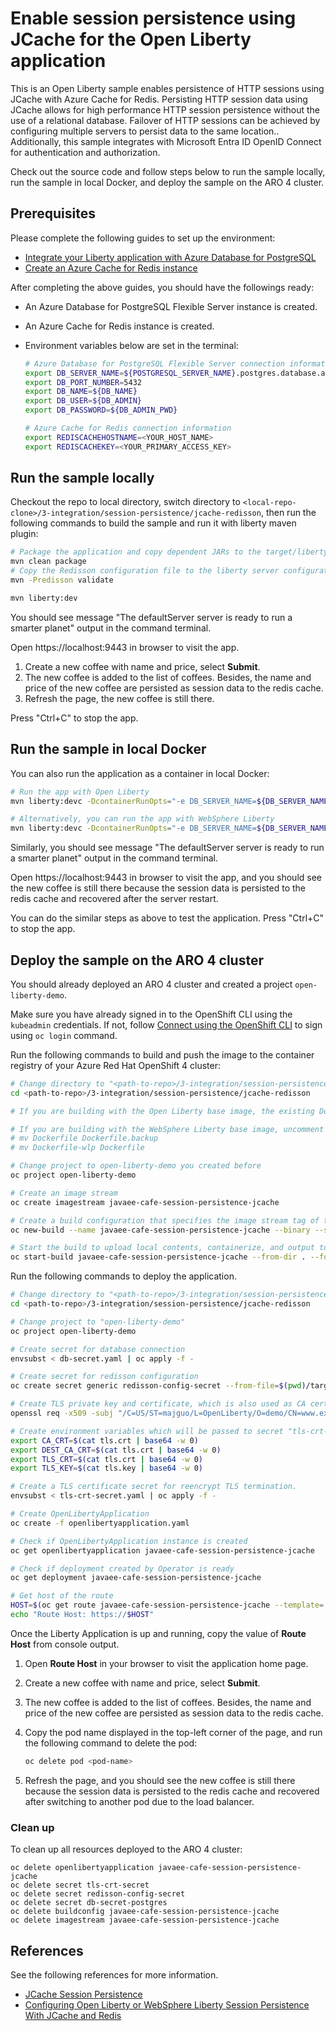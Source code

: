 # Enable session persistence using JCache for the Open Liberty application

This is an Open Liberty sample enables persistence of HTTP sessions using JCache with Azure Cache for Redis. Persisting HTTP session data using JCache allows for high performance HTTP session persistence without the use of a relational database. Failover of HTTP sessions can be achieved by configuring multiple servers to persist data to the same location.. Additionally, this sample integrates with Microsoft Entra ID OpenID Connect for authentication and authorization.

Check out the source code and follow steps below to run the sample locally, run the sample in local Docker, and deploy the sample on the ARO 4 cluster.

## Prerequisites

Please complete the following guides to set up the environment:

* [Integrate your Liberty application with Azure Database for PostgreSQL](../../../guides/howto-integrate-azure-database-for-postgres.md)
* [Create an Azure Cache for Redis instance](https://learn.microsoft.com/azure/developer/java/ee/how-to-deploy-java-liberty-jcache#create-an-azure-cache-for-redis-instance)

After completing the above guides, you should have the followings ready:

* An Azure Database for PostgreSQL Flexible Server instance is created.
* An Azure Cache for Redis instance is created.
* Environment variables below are set in the terminal:

  ```bash
  # Azure Database for PostgreSQL Flexible Server connection information
  export DB_SERVER_NAME=${POSTGRESQL_SERVER_NAME}.postgres.database.azure.com
  export DB_PORT_NUMBER=5432
  export DB_NAME=${DB_NAME}
  export DB_USER=${DB_ADMIN}
  export DB_PASSWORD=${DB_ADMIN_PWD}

  # Azure Cache for Redis connection information
  export REDISCACHEHOSTNAME=<YOUR_HOST_NAME>
  export REDISCACHEKEY=<YOUR_PRIMARY_ACCESS_KEY>
  ```

## Run the sample locally

Checkout the repo to local directory, switch directory to `<local-repo-clone>/3-integration/session-persistence/jcache-redisson`, then run the following commands to build the sample and run it with liberty maven plugin:

```bash
# Package the application and copy dependent JARs to the target/liberty/wlp/usr/shared/resources directory
mvn clean package
# Copy the Redisson configuration file to the liberty server configuration directory
mvn -Predisson validate

mvn liberty:dev
```

You should see message "The defaultServer server is ready to run a smarter planet" output in the command terminal.

Open https://localhost:9443 in browser to visit the app.

1. Create a new coffee with name and price, select **Submit**.
1. The new coffee is added to the list of coffees. Besides, the name and price of the new coffee are persisted as session data to the redis cache.
1. Refresh the page, the new coffee is still there.

Press "Ctrl+C" to stop the app. 

## Run the sample in local Docker

You can also run the application as a container in local Docker:

```bash
# Run the app with Open Liberty
mvn liberty:devc -DcontainerRunOpts="-e DB_SERVER_NAME=${DB_SERVER_NAME} -e DB_PORT_NUMBER=${DB_PORT_NUMBER} -e DB_NAME=${DB_NAME} -e DB_USER=${DB_USER} -e DB_PASSWORD=${DB_PASSWORD} --mount type=bind,source=$(pwd)/target/liberty/wlp/usr/servers/defaultServer/redisson-config.yaml,target=/config/redisson-config.yaml" -Dcontainerfile=Dockerfile

# Alternatively, you can run the app with WebSphere Liberty
mvn liberty:devc -DcontainerRunOpts="-e DB_SERVER_NAME=${DB_SERVER_NAME} -e DB_PORT_NUMBER=${DB_PORT_NUMBER} -e DB_NAME=${DB_NAME} -e DB_USER=${DB_USER} -e DB_PASSWORD=${DB_PASSWORD} --mount type=bind,source=$(pwd)/target/liberty/wlp/usr/servers/defaultServer/redisson-config.yaml,target=/config/redisson-config.yaml" -Dcontainerfile=Dockerfile-wlp
```

Similarly, you should see message "The defaultServer server is ready to run a smarter planet" output in the command terminal.

Open https://localhost:9443 in browser to visit the app, and you should see the new coffee is still there because the session data is persisted to the redis cache and recovered after the server restart.

You can do the similar steps as above to test the application.
Press "Ctrl+C" to stop the app.  

## Deploy the sample on the ARO 4 cluster

You should already deployed an ARO 4 cluster and created a project `open-liberty-demo`.

Make sure you have already signed in to the OpenShift CLI using the `kubeadmin` credentials. If not, follow [Connect using the OpenShift CLI](https://learn.microsoft.com/en-us/azure/openshift/tutorial-connect-cluster#connect-using-the-openshift-cli) to sign using `oc login` command.

Run the following commands to build and push the image to the container registry of your Azure Red Hat OpenShift 4 cluster:

```bash
# Change directory to "<path-to-repo>/3-integration/session-persistence/jcache-redisson"
cd <path-to-repo>/3-integration/session-persistence/jcache-redisson

# If you are building with the Open Liberty base image, the existing Dockerfile is ready for you

# If you are building with the WebSphere Liberty base image, uncomment and execute the following two commands to rename Dockerfile-wlp to Dockerfile
# mv Dockerfile Dockerfile.backup
# mv Dockerfile-wlp Dockerfile

# Change project to open-liberty-demo you created before
oc project open-liberty-demo

# Create an image stream
oc create imagestream javaee-cafe-session-persistence-jcache

# Create a build configuration that specifies the image stream tag of the build output
oc new-build --name javaee-cafe-session-persistence-jcache --binary --strategy docker --to javaee-cafe-session-persistence-jcache:1.0.0

# Start the build to upload local contents, containerize, and output to the image stream tag specified before
oc start-build javaee-cafe-session-persistence-jcache --from-dir . --follow
```

Run the following commands to deploy the application.

```bash
# Change directory to "<path-to-repo>/3-integration/session-persistence/jcache-redisson"
cd <path-to-repo>/3-integration/session-persistence/jcache-redisson

# Change project to "open-liberty-demo"
oc project open-liberty-demo

# Create secret for database connection
envsubst < db-secret.yaml | oc apply -f -

# Create secret for redisson configuration
oc create secret generic redisson-config-secret --from-file=$(pwd)/target/liberty/wlp/usr/servers/defaultServer/redisson-config.yaml

# Create TLS private key and certificate, which is also used as CA certificate for testing purpose
openssl req -x509 -subj "/C=US/ST=majguo/L=OpenLiberty/O=demo/CN=www.example.com" -sha256 -nodes -days 365 -newkey rsa:2048 -keyout tls.key -out tls.crt

# Create environment variables which will be passed to secret "tls-crt-secret"
export CA_CRT=$(cat tls.crt | base64 -w 0)
export DEST_CA_CRT=$(cat tls.crt | base64 -w 0)
export TLS_CRT=$(cat tls.crt | base64 -w 0)
export TLS_KEY=$(cat tls.key | base64 -w 0)

# Create a TLS certificate secret for reencrypt TLS termination.
envsubst < tls-crt-secret.yaml | oc apply -f -

# Create OpenLibertyApplication
oc create -f openlibertyapplication.yaml

# Check if OpenLibertyApplication instance is created
oc get openlibertyapplication javaee-cafe-session-persistence-jcache

# Check if deployment created by Operator is ready
oc get deployment javaee-cafe-session-persistence-jcache

# Get host of the route
HOST=$(oc get route javaee-cafe-session-persistence-jcache --template='{{ .spec.host }}')
echo "Route Host: https://$HOST"
```

Once the Liberty Application is up and running, copy the value of **Route Host** from console output.

1. Open **Route Host** in your browser to visit the application home page.
1. Create a new coffee with name and price, select **Submit**.
1. The new coffee is added to the list of coffees. Besides, the name and price of the new coffee are persisted as session data to the redis cache.
1. Copy the pod name displayed in the top-left corner of the page, and run the following command to delete the pod:

   ```bash
   oc delete pod <pod-name>
   ```

1. Refresh the page, and you should see the new coffee is still there because the session data is persisted to the redis cache and recovered after switching to another pod due to the load balancer.

### Clean up

To clean up all resources deployed to the ARO 4 cluster:

```
oc delete openlibertyapplication javaee-cafe-session-persistence-jcache
oc delete secret tls-crt-secret
oc delete secret redisson-config-secret
oc delete secret db-secret-postgres
oc delete buildconfig javaee-cafe-session-persistence-jcache
oc delete imagestream javaee-cafe-session-persistence-jcache
```

## References

See the following references for more information.

* [JCache Session Persistence](https://openliberty.io/docs/latest/reference/feature/sessionCache-1.0.html)
* [Configuring Open Liberty or WebSphere Liberty Session Persistence With JCache and Redis](https://redisson.org/articles/configuring-open-liberty-or-websphere-liberty-session-persistence-with-jcache-and-redis.html)
